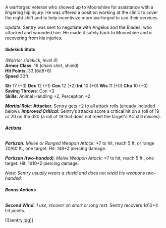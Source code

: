 A warforged veteran who showed up to Moonshine for assistance with a lingering hip injury. He was offered a position working at the clinic to cover the night shift and to help incentivize more warforged to use their services.

*Update:* Sentry was sent to negotiate with Angelus and the Blades, who attacked and wounded him. He made it safely back to Moonshine and is recovering from his injuries.

#### Sidekick Stats
*(Warrior sidekick, level 4)*\
**Armor Class**: 16 (chain shirt, shield)\
**Hit Points**: 33 (6d8+6)\
**Speed** 30ft.

**Str** 17 (+3) **Dex** 12 (+1) **Con** 12 (+2) **Int** 10 (+0) **Wis** 11 (+0) **Cha** 10 (+0)\
**Saving Throws**: Con +3\
**Skills:** Animal Handling +2, Perception +2

***Martial Role***: **Attacker.** Sentry gets +2 to all attack rolls (already included below).
***Improved Critical***: Sentry’s attacks score a critical hit on a roll of 19 or 20 on the d20 (a roll of 19 that does not meet the target's AC still misses).  
###### **Actions**
***Partizan.*** *Melee or Ranged Weapon Attack:* +7 to hit, reach 5 ft. or range 20/60 ft., one target. Hit: 1d8+2 piercing damage.

***Partizan (two-handed)***. *Melee Weapon Attack:* +7 to hit, reach 5 ft., one target. Hit: 1d10+2 piercing damage.

*Note: Sentry usually wears a shield and does not wield his weapons two-handed.*
###### **Bonus Actions**
***Second Wind.*** *1 use, recover on short or long rest*. Sentry recovers 1d10+4 hit points.

![[sentry.jpg]]